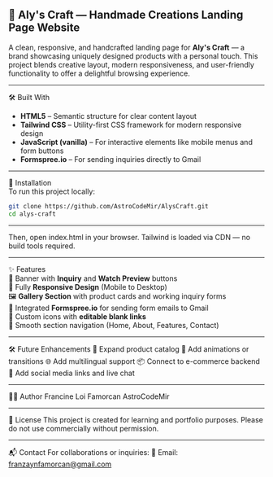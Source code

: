 💐 Aly's Craft — Handmade Creations Landing Page Website  
---
A clean, responsive, and handcrafted landing page for **Aly's Craft** — a brand showcasing uniquely designed products with a personal touch. This project blends creative layout, modern responsiveness, and user-friendly functionality to offer a delightful browsing experience.

---
🛠️ Built With  
- **HTML5** – Semantic structure for clear content layout  
- **Tailwind CSS** – Utility-first CSS framework for modern responsive design  
- **JavaScript (vanilla)** – For interactive elements like mobile menus and form buttons  
- **Formspree.io** – For sending inquiries directly to Gmail

---

🔧 Installation  
To run this project locally:

```bash
git clone https://github.com/AstroCodeMir/AlysCraft.git
cd alys-craft
```
---

Then, open index.html in your browser.
Tailwind is loaded via CDN — no build tools required.

---

✨ Features  
🌟 Banner with **Inquiry** and **Watch Preview** buttons  
📱 Fully **Responsive Design** (Mobile to Desktop)  
🖼️ **Gallery Section** with product cards and working inquiry forms  
📩 Integrated **Formspree.io** for sending form emails to Gmail  
🔗 Custom icons with **editable blank links**  
🧭 Smooth section navigation (Home, About, Features, Contact)

---

🛠️ Future Enhancements
🛒 Expand product catalog
🎨 Add animations or transitions
🌐 Add multilingual support
📦 Connect to e-commerce backend
💬 Add social media links and live chat

---

👩‍💻 Author
Francine Loi Famorcan
AstroCodeMir

---

📝 License
This project is created for learning and portfolio purposes. Please do not use commercially without permission.

---

📬 Contact
For collaborations or inquiries:
📧 Email: franzaynfamorcan@gmail.com


